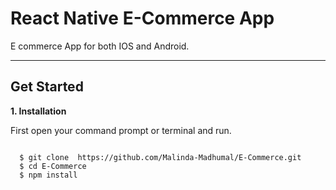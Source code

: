 # React Native E-Commerce App

E commerce App for both IOS and Android.

___

## __Get Started__

__1. Installation__

First open your command prompt or terminal and run.

```text

  $ git clone  https://github.com/Malinda-Madhumal/E-Commerce.git
  $ cd E-Commerce
  $ npm install

```
